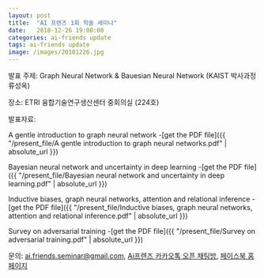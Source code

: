 ```yaml
---
layout: post
title:  "AI 프렌즈 1회 학술 세미나"
date:   2018-12-26 19:00:00
categories: ai-friends update
tags: ai-friends update
image: /images/20181226.jpg
---
```


발표 주제: Graph Neural Network & Bauesian Neural Network (KAIST 박사과정 류성옥)

장소: ETRI 융합기술연구생산센터 중회의실 (224호)



발표자료:

A gentle introduction to graph neural network
-[get the PDF file]({{ "/present_file/A gentle introduction to graph neural networks.pdf" | absolute_url }})

Bayesian neural network and uncertainty in deep learning
-[get the PDF file]({{ "/present_file/Bayesian neural network and uncertainty in deep learning.pdf" | absolute_url }})

Inductive biases, graph neural networks, attention and relational inference
-[get the PDF file]({{ "/present_file/Inductive biases, graph neural networks, attention and relational inference.pdf" | absolute_url }})

Survey on adversarial training
-[get the PDF file]({{ "/present_file/Survey on adversarial training.pdf" | absolute_url }})






문의: ai.friends.seminar@gmail.com,
[Ai프렌즈 카카오톡 오픈 채팅방][kakao_ai],
[페이스북 홈페이지][facebook_ai]

[kakao_ai]:     https://open.kakao.com/o/ggewxi2
[facebook_ai]:  https://www.facebook.com/groups/aifriend/
